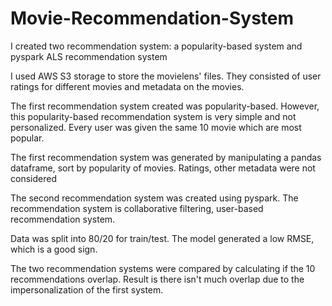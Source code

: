 # Movie-Recommendation-System
I created two recommendation system: a popularity-based system and pyspark ALS recommendation system


I used AWS S3 storage to store the movielens' files. They consisted of user ratings for different movies and metadata on the movies.


The first recommendation system created was popularity-based. However, this popularity-based recommendation system is very simple and not personalized. Every user was given the same 10 movie which are most popular. 


The first recommendation system was generated by manipulating a pandas dataframe, sort by popularity of movies. Ratings, other metadata were not considered


The second recommendation system was created using pyspark. The recommendation system is collaborative filtering, user-based recommendation system.


Data was split into 80/20 for train/test. The model generated a low RMSE, which is a good sign.


The two recommendation systems were compared by calculating if the 10 recommendations overlap. Result is there isn't much overlap due to the impersonalization of the first system.

